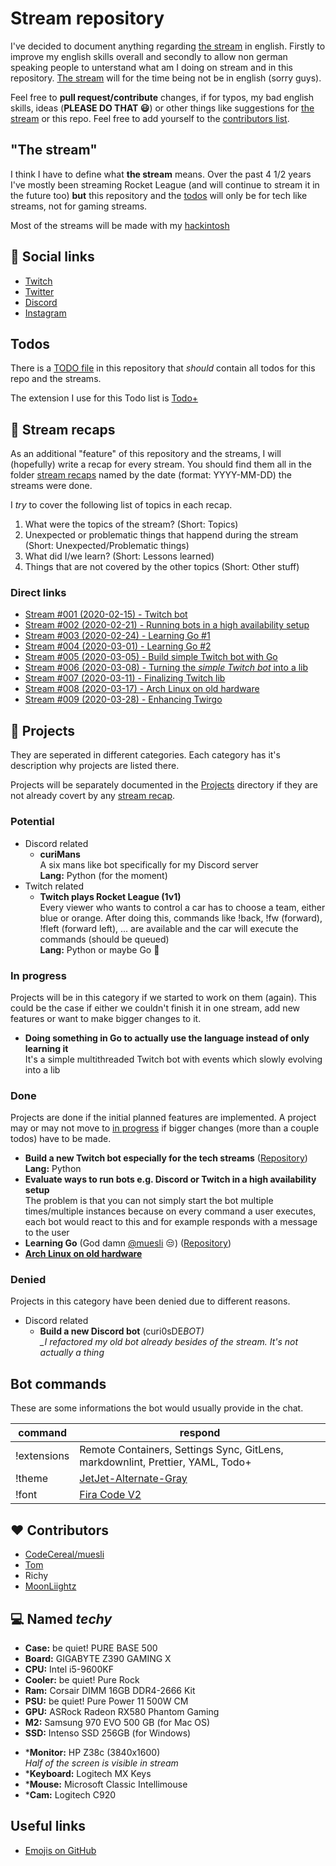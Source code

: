 # Stream repository

I've decided to document anything regarding [the stream](#the-stream) in english. Firstly to improve my english skills overall and secondly to allow non german speaking people to unterstand what am I doing on stream and in this repository. [The stream](#the-stream) will for the time being not be in english (sorry guys).

Feel free to **pull request/contribute** changes, if for typos, my bad english skills, ideas (**PLEASE DO THAT :smiley:**) or other things like suggestions for [the stream](#the-stream) or this repo. Feel free to add yourself to the [contributors list](#heart-contributors).

## "The stream"

I think I have to define what **the stream** means. Over the past 4 1/2 years I've mostly been streaming Rocket League (and will continue to stream it in the future too) **but** this repository and the [todos](#todos) will only be for tech like streams, not for gaming streams.

Most of the streams will be made with my [hackintosh](#computer-hackintosh)

## :link: Social links

- [Twitch](https://www.twitch.tv/curi0sDE)
- [Twitter](https://www.twitter.com/curi0sDE)
- [Discord](https://discord.gg/curi0sDE)
- [Instagram](https://www.instagram.com/curi0sDE)

## Todos

There is a [TODO file](TODO) in this repository that _should_ contain all todos for this repo and the streams.

The extension I use for this Todo list is [Todo+](https://marketplace.visualstudio.com/items?itemName=fabiospampinato.vscode-todo-plus)

## :movie_camera: Stream recaps

As an additional "feature" of this repository and the streams, I will (hopefully) write a recap for every stream. You should find them all in the folder [stream recaps](stream%20recaps/) named by the date (format: YYYY-MM-DD) the streams were done.

I _try_ to cover the following list of topics in each recap.

1. What were the topics of the stream? (Short: Topics)
2. Unexpected or problematic things that happend during the stream (Short: Unexpected/Problematic things)
3. What did I/we learn? (Short: Lessons learned)
4. Things that are not covered by the other topics (Short: Other stuff)

### Direct links

- [Stream #001 (2020-02-15) - Twitch bot](stream%20recaps/2020-02-15/README.md)
- [Stream #002 (2020-02-21) - Running bots in a high availability setup](stream%20recaps/2020-02-21/README.md)
- [Stream #003 (2020-02-24) - Learning Go #1](stream%20recaps/2020-02-24/README.md)
- [Stream #004 (2020-03-01) - Learning Go #2](stream%20recaps/2020-03-01/README.md)
- [Stream #005 (2020-03-05) - Build simple Twitch bot with Go](stream%20recaps/2020-03-05/README.md)
- [Stream #006 (2020-03-08) - Turning the _simple Twitch bot_ into a lib](stream%20recaps/2020-03-08/README.md)
- [Stream #007 (2020-03-11) - Finalizing Twitch lib](stream%20recaps/2020-03-11/README.md)
- [Stream #008 (2020-03-17) - Arch Linux on old hardware](stream%20recaps/2020-03-17/README.md)
- [Stream #009 (2020-03-28) - Enhancing Twirgo](stream%20recaps/2020-03-28/README.md)

## :construction: Projects

They are seperated in different categories. Each category has it's description why projects are listed there.

Projects will be separately documented in the [Projects](projects/) directory if they are not already covert by any [stream recap](#movie_camera-stream-recaps).

### Potential

- Discord related
  - **curiMans**\
    A six mans like bot specifically for my Discord server\
    **Lang:** Python (for the moment)
- Twitch related
  - **Twitch plays Rocket League (1v1)**\
    Every viewer who wants to control a car has to choose a team, either blue or orange. After doing this, commands like !back, !fw (forward), !fleft (forward left), ... are available and the car will execute the commands (should be queued)\
    **Lang:** Python or maybe Go :eyes:

### In progress

Projects will be in this category if we started to work on them (again). This could be the case if either we couldn't finish it in one stream, add new features or want to make bigger changes to it.

- **Doing something in Go to actually use the language instead of only learning it**\
     It's a simple multithreaded Twitch bot with events which slowly evolving into a lib

### Done

Projects are done if the initial planned features are implemented. A project may or may not move to [in progress](#in-progress) if bigger changes (more than a couple todos) have to be made.

- **Build a new Twitch bot especially for the tech streams** ([Repository](https://github.com/curi0s/twitch-bot))\
     **Lang:** Python
- **Evaluate ways to run bots e.g. Discord or Twitch in a high availability setup**\
     The problem is that you can not simply start the bot multiple times/multiple instances because on every command a user executes, each bot would react to this and for example responds with a message to the user
- **Learning Go** (God damn [@muesli](https://github.com/muesli) :unamused:) ([Repository](https://github.com/curi0s/learning-go))
- [**Arch Linux on old hardware**](stream%20reacps/2020-03-17/README.md)

### Denied

Projects in this category have been denied due to different reasons.

- Discord related
  - **Build a new Discord bot** (curi0sDE*BOT)\
    \_I refactored my old bot already besides of the stream. It's not actually a thing*

## Bot commands

These are some informations the bot would usually provide in the chat.

| command     | respond                                                                                                |
| ----------- | ------------------------------------------------------------------------------------------------------ |
| !extensions | Remote Containers, Settings Sync, GitLens, markdownlint, Prettier, YAML, Todo+         |
| !theme      | [JetJet-Alternate-Gray](https://marketplace.visualstudio.com/items?itemName=JohnyGeorges.jetjet-theme) |
| !font       | [Fira Code V2](https://github.com/tonsky/FiraCode)                                                     |

## :heart: Contributors

- [CodeCereal/muesli](https://github.com/muesli)
- [Tom](https://github.com/tryzerman)
- Richy
- [MoonLiightz](https://github.com/MoonLiightz)

## :computer: Named _techy_

- **Case:** be quiet! PURE BASE 500
- **Board:** GIGABYTE Z390 GAMING X
- **CPU:** Intel i5-9600KF
- **Cooler:** be quiet! Pure Rock
- **Ram:** Corsair DIMM 16GB DDR4-2666 Kit
- **PSU:** be quiet! Pure Power 11 500W CM
- **GPU:** ASRock Radeon RX580 Phantom Gaming
- **M2:** Samsung 970 EVO 500 GB (for Mac OS)
- **SSD:** Intenso SSD 256GB (for Windows)

* ***Monitor:** HP Z38c (3840x1600)\
  _Half of the screen is visible in stream_
* ***Keyboard:** Logitech MX Keys
* ***Mouse:** Microsoft Classic Intellimouse
* ***Cam:** Logitech C920

## Useful links

- [Emojis on GitHub](https://gist.github.com/rxaviers/7360908)
